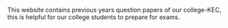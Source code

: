 This website contains previous years question papers of our college-KEC, this is helpful for our college students to prepare for exams.
